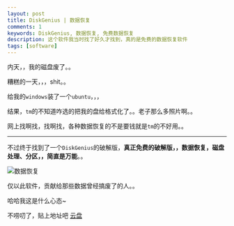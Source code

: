 ```yaml
---
layout: post
title: DiskGenius | 数据恢复
comments: 1
keywords: DiskGenius, 数据恢复, 免费数据恢复
description: 这个软件我当时找了好久才找到，真的是免费的数据恢复软件
tags: [software]
---
```


内天，，我的磁盘废了。。

糟糕的一天，，，shit。。

给我的`windows`装了一个`ubuntu`，，，

结果，`tm`的不知道咋选的把我的盘给格式化了。。老子那么多照片啊。。

网上找啊找，找啊找，各种数据恢复的不是要钱就是`tm`的不好用。。

-----

不过终于找到了一个`DiskGenius`的破解版，**真正免费的破解版，，数据恢复，磁盘处理、分区，，简直是万能**。。

![数据恢复](https://imgup.qii404.me/blog/5d11c0c9646b3.jpg)


仅以此软件，贡献给那些数据曾经搞废了的人。。

哈哈我这是什么心态~

不唠叨了，贴上地址吧 [云盘](https://pan.baidu.com/s/1jHWXei6)
